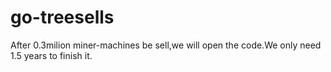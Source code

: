 # go-treesells
After 0.3milion miner-machines be sell,we will open the code.We only need 1.5 years to finish it.

